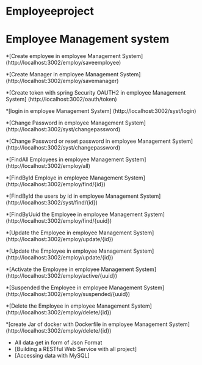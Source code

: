 # Employeeproject

Employee Management system
============================

*[Create employee in employee Management System] (http://localhost:3002/employ/saveemployee)

*[Create Manager in employee Management System] (http://localhost:3002/employ/savemanager)

*[Create token with spring Security OAUTH2 in employee Management System] (http://localhost:3002/oauth/token)

*[login in employee Management System] (http://localhost:3002/syst/login)

*[Change Password in employee Management System] (http://localhost:3002/syst/changepassword)

*[Change Password or reset password in employee Management System] (http://localhost:3002/syst/changepassword)

*[FindAll Employees in employee Management System] (http://localhost:3002/employ/all)

*[FindById Employe in employee Management System] (http://localhost:3002/employ/find/{id})

*[FindById the users by id in employee Management System] (http://localhost:3002/syst/find/{id})

*[FindByUuid the Employee in employee Management System] (http://localhost:3002/employ/find/{uuid})

*[Update the Employee in employee Management System] (http://localhost:3002/employ/update/{id})

*[Update the Employee in employee Management System] (http://localhost:3002/employ/update/{id})

*[Activate the Employee in employee Management System] (http://localhost:3002/employ/active/{uuid})

*[Suspended the Employee in employee Management System] (http://localhost:3002/employ/suspended/{uuid})

*[Delete the Employee in employee Management System] (http://localhost:3002/employ/delete/{id})

*[create Jar of docker with Dockerfile in employee Management System] (http://localhost:3002/employ/delete/{id})


* All data get in form of Json Format
* [Building a RESTful Web Service with all project]
* [Accessing data with MySQL]
